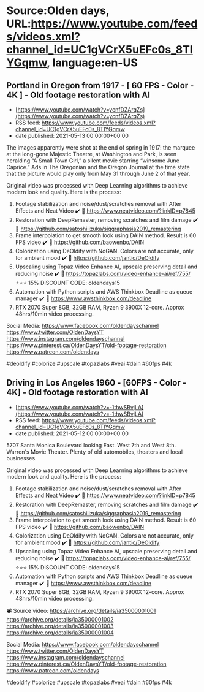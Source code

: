 # Source:Olden days, URL:https://www.youtube.com/feeds/videos.xml?channel_id=UC1gVCrX5uEFc0s_8TIYGqmw, language:en-US

## Portland in Oregon from 1917 - [ 60 FPS - Color - 4K ] - Old footage restoration with AI
 - [https://www.youtube.com/watch?v=ycnfDZArqZs](https://www.youtube.com/watch?v=ycnfDZArqZs)
 - RSS feed: https://www.youtube.com/feeds/videos.xml?channel_id=UC1gVCrX5uEFc0s_8TIYGqmw
 - date published: 2021-05-13 00:00:00+00:00

The images apparently were shot at the end of spring in 1917: the marquee at the long-gone Majestic Theatre, at Washington and Park, is seen heralding “A Small Town Girl,” a silent movie starring “winsome June Caprice.” Ads in The Oregonian and the Oregon Journal at the time state that the picture would play only from May 31 through June 2 of that year.

Original video was processed with Deep Learning algorithms to achieve modern look and quality. Here is the process:

1. Footage stabilization and noise/dust/scratches removal with After Effects and Neat Video ✔️
🔗 https://www.neatvideo.com/?linkID=p7845
2. Restoration with DeepRemaster, removing scratches and film damage ✔️
🔗 https://github.com/satoshiiizuka/siggraphasia2019_remastering
3. Frame interpolation to get smooth look using DAIN method. Result is 60 FPS video ✔️
🔗 https://github.com/baowenbo/DAIN
4. Colorization using DeOldify with NoGAN. Colors are not accurate, only for ambient mood ✔️
🔗 https://github.com/jantic/DeOldify
5. Upscaling using Topaz Video Enhance AI, upscale preserving detail and reducing noise ✔️
🔗 https://topazlabs.com/video-enhance-ai/ref/755/
⭐⭐⭐ 15% DISCOUNT CODE: oldendays15
6. Automation with Python scripts and AWS Thinkbox Deadline as queue manager ✔️
🔗 https://www.awsthinkbox.com/deadline
7. RTX 2070 Super 8GB, 32GB RAM, Ryzen 9 3900X 12-core. Approx 48hrs/10min video processing.

Social Media:
https://www.facebook.com/oldendayschannel
https://www.twitter.com/OldenDaysYT
https://www.instagram.com/oldendayschannel
https://www.pinterest.ca/OldenDaysYT/old-footage-restoration
https://www.patreon.com/oldendays

#deoldify #colorize #upscale #topazlabs #veai #dain #60fps #4k

## Driving in Los Angeles 1960 - [60FPS - Color - 4K] - Old footage restoration with AI
 - [https://www.youtube.com/watch?v=-1thwSBvjLA](https://www.youtube.com/watch?v=-1thwSBvjLA)
 - RSS feed: https://www.youtube.com/feeds/videos.xml?channel_id=UC1gVCrX5uEFc0s_8TIYGqmw
 - date published: 2021-05-12 00:00:00+00:00

5707 Santa Monica Boulevard looking East. West 7th and West 8th. Warren's Movie Theater. Plenty of old automobiles, theaters and local businesses.

Original video was processed with Deep Learning algorithms to achieve modern look and quality. Here is the process:

1. Footage stabilization and noise/dust/scratches removal with After Effects and Neat Video ✔️
🔗 https://www.neatvideo.com/?linkID=p7845
2. Restoration with DeepRemaster, removing scratches and film damage ✔️
🔗 https://github.com/satoshiiizuka/siggraphasia2019_remastering
3. Frame interpolation to get smooth look using DAIN method. Result is 60 FPS video ✔️
🔗 https://github.com/baowenbo/DAIN
4. Colorization using DeOldify with NoGAN. Colors are not accurate, only for ambient mood ✔️
🔗 https://github.com/jantic/DeOldify
5. Upscaling using Topaz Video Enhance AI, upscale preserving detail and reducing noise ✔️
🔗 https://topazlabs.com/video-enhance-ai/ref/755/
⭐⭐⭐ 15% DISCOUNT CODE: oldendays15
6. Automation with Python scripts and AWS Thinkbox Deadline as queue manager ✔️
🔗 https://www.awsthinkbox.com/deadline
7. RTX 2070 Super 8GB, 32GB RAM, Ryzen 9 3900X 12-core. Approx 48hrs/10min video processing.

📽️ Source video:
https://archive.org/details/ia35000001001
https://archive.org/details/ia35000001002
https://archive.org/details/ia35000001003
https://archive.org/details/ia35000001004

Social Media:
https://www.facebook.com/oldendayschannel
https://www.twitter.com/OldenDaysYT
https://www.instagram.com/oldendayschannel
https://www.pinterest.ca/OldenDaysYT/old-footage-restoration
https://www.patreon.com/oldendays

#deoldify #colorize #upscale #topazlabs #veai #dain #60fps #4k

